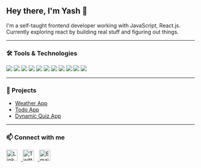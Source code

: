 ## Hey there, I'm Yash 👋

I'm a self-taught frontend developer working with JavaScript, React.js. Currently exploring react by building real stuff and figuring out things.

---

### 🛠 Tools & Technologies

<p align="left">
  <img src="https://img.shields.io/badge/html5-%23E34F26.svg?style=flat&logo=html5&logoColor=white" />
  <img src="https://img.shields.io/badge/css3-%231572B6.svg?style=flat&logo=css3&logoColor=white" />
  <img src="https://img.shields.io/badge/javascript-%23323330.svg?style=flat&logo=javascript&logoColor=%23F7DF1E" />
  <img src="https://img.shields.io/badge/react-%2320232a.svg?style=flat&logo=react&logoColor=%2361DAFB" />
  <img src="https://img.shields.io/badge/node.js-%2343853D.svg?style=flat&logo=node.js&logoColor=white" />
  <img src="https://img.shields.io/badge/express.js-%23404d59.svg?style=flat&logo=express&logoColor=white" />
  <img src="https://img.shields.io/badge/mongodb-%234ea94b.svg?style=flat&logo=mongodb&logoColor=white" />
  <img src="https://img.shields.io/badge/git-%23F05033.svg?style=flat&logo=git&logoColor=white" />
  <img src="https://img.shields.io/badge/github-%23121011.svg?style=flat&logo=github&logoColor=white" />
  <img src="https://img.shields.io/badge/tailwindcss-%2338B2AC.svg?style=flat&logo=tailwind-css&logoColor=white" />
  <img src="https://img.shields.io/badge/vscode-%23007ACC.svg?style=flat&logo=visual-studio-code&logoColor=white" />
</p>

---

### 📌 Projects

- [Weather App](https://my-js-weather-site.vercel.app/)
- [Todo App](https://yashdotdev.github.io/Todo-List/)
- [Dynamic Quiz App](https://trivia-quiz-app-js.netlify.app/)

---

### 📫 Connect with me

<p align="left">
  <a href="https://linkedin.com/in/yashdotdev" target="_blank">
    <img src="https://cdn-icons-png.flaticon.com/512/174/174857.png" alt="LinkedIn" height="30" style="margin-right: 10px"/>
  </a>
  <a href="https://x.com/yashdotdev" target="_blank">
    <img src="https://img.shields.io/badge/X-black?logo=twitter&logoColor=white" alt="Twitter/X" height="30" style="margin-right: 10px"/>
  </a>
  <a href="mailto:thisisyash459@gmail.com" target="_blank">
    <img src="https://img.icons8.com/color/48/gmail-new.png" alt="Email" height="30"/>
  </a>
</p>
